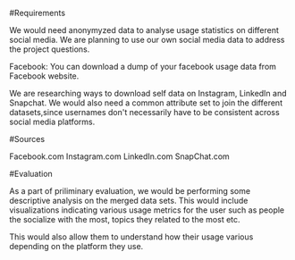 #Requirements

We would need anonymyzed data to analyse usage statistics on different social media. We are planning to use our own social media data to address the project questions. 

Facebook: You can download a dump of your facebook usage data from Facebook website. 

We are researching ways to download self data on Instagram, LinkedIn and Snapchat.
We would also need a common attribute set to join the different datasets,since usernames don't necessarily have to be consistent across social media platforms.

#Sources

Facebook.com
Instagram.com
LinkedIn.com
SnapChat.com

#Evaluation

As a part of priliminary evaluation, we would be performing some descriptive analysis on the merged data sets.
This would include visualizations indicating various usage metrics for the user such as people the socialize with the most, topics they related to the most etc.

This would also allow them to understand how their usage various depending on the platform they use.




